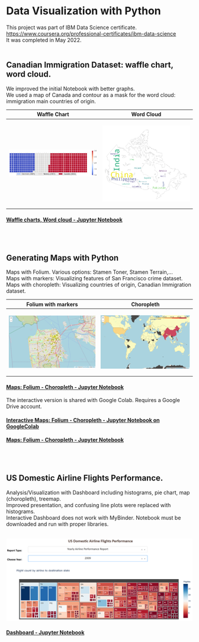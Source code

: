 #  Data Visualization with Python


This project was part of IBM Data Science certificate. https://www.coursera.org/professional-certificates/ibm-data-science <br>
It was completed in May 2022. 
<br> 
<br>

## **Canadian Immigration Dataset:  waffle chart, word cloud.** 

We improved the initial Notebook with better graphs. <br> We used a map of Canada and contour as a mask for the word cloud: immigration main countries of origin.  

|   Waffle Chart        |      Word Cloud     |
| ---         |   ---         |
|  <p align="center"> <img src="Canada_immigration_waffle.png" width="350"  /> </p> | <p align="center"> <img src= "Canada_immigration_wordcloud.png" width="350" /></p>|


#### [Waffle charts, Word cloud - Jupyter Notebook](https://github.com/DrStef/Data-Visualization-with-Python/blob/main/Waffle-Charts-Word-Clouds-and-Regression-Plots-v2.ipynb)

<br>
<br>

## **Generating Maps with Python** 

Maps with Folium. Various options: Stamen Toner, Stamen Terrain,... <br>
Maps with markers: Visualizing features of San Francisco crime dataset.  <br>
Maps with choropleth: Visualizing countries of origin, Canadian Immigration dataset. <br>   



|   Folium with markers        |     Choropleth     |
| ---         |   ---         |
|  <p align="center"> <img src="Crime_SF_folium_v02.png" width="350"  /> </p> | <p align="center"> <img src= "Choropleth_can_immigration.png" width="350" /></p>|


#### [Maps: Folium - Choropleth - Jupyter Notebook](https://github.com/DrStef/Data-Visualization-with-Python/blob/main/Generating-Maps-with-Python_v2.ipynb)
The interactive version is shared with Google Colab. Requires a Google Drive account.  
#### [Interactive Maps: Folium - Choropleth - Jupyter Notebook on GoogleColab](https://colab.research.google.com/drive/1xeTif-weYQ62KdXilz8XNury9eVfocUX?usp=sharing)

#### [Maps: Folium - Choropleth - Jupyter Notebook](https://github.com/DrStef/Data-Visualization-with-Python/blob/main/Generating_Maps_with_Python_v4.ipynb)



<br>
<br>

## **US Domestic Airline Flights Performance.** 

Analysis/Visualization with Dashboard including histograms, pie chart, map (choropleth), treemap.<br>
Improved presentation, and confusing line plots were replaced with histograms.<br>
Interactive Dashboard does not work with MyBinder. Notebook must be downloaded and run with proper libraries.     
<br>
<p align="center"> <img src="TreeMap_Dashboard_001.png" width="750"  /> </p>  


#### [Dashboard - Jupyter Notebook](https://github.com/DrStef/Data-Visualization-with-Python/blob/main/US%20Domestic%20Airline%20Flights%20Performance_Dashboard_v3.ipynb)








